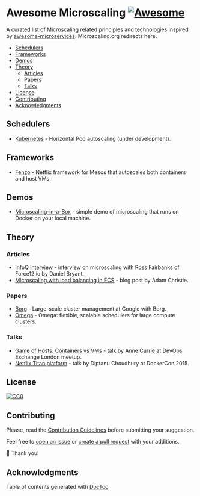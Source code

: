 # Awesome Microscaling [![Awesome](https://cdn.rawgit.com/sindresorhus/awesome/d7305f38d29fed78fa85652e3a63e154dd8e8829/media/badge.svg)](https://github.com/sindresorhus/awesome)

A curated list of Microscaling related principles and technologies inspired by [awesome-microservices](https://github.com/mfornos/awesome-microservices). Microscaling.org redirects here.

<!-- START doctoc generated TOC please keep comment here to allow auto update -->
<!-- DON'T EDIT THIS SECTION, INSTEAD RE-RUN doctoc TO UPDATE -->


- [Schedulers](#schedulers)
- [Frameworks](#frameworks)
- [Demos](#demos)
- [Theory](#theory)
  - [Articles](#articles)
  - [Papers](#papers)
  - [Talks](#talks)
- [License](#license)
- [Contributing](#contributing)
- [Acknowledgments](#acknowledgments)

<!-- END doctoc generated TOC please keep comment here to allow auto update -->

## Schedulers

- [Kubernetes](https://github.com/kubernetes/kubernetes/blob/cf8c2105028719b309e2bdc15ad93067247f08ba/docs/design/horizontal-pod-autoscaler.md#horizontal-pod-autoscaling) - Horizontal Pod autoscaling (under development).

## Frameworks

- [Fenzo](https://github.com/Netflix/Fenzo) - Netflix framework for Mesos that autoscales both containers and host VMs.

## Demos

- [Microscaling-in-a-Box](https://app.force12.io) - simple demo of microscaling that runs on Docker on your local machine.

## Theory

### Articles

- [InfoQ interview](http://www.infoq.com/news/2015/09/force12io-microscaling-mesos) - interview on microscaling with Ross Fairbanks of Force12.io by Daniel Bryant.
- [Microscaling with load balancing in ECS](http://circle-theory.blogspot.co.uk/2015/11/microscaling-with-load-balancing-in.html) - blog post by Adam Christie.

### Papers

- [Borg](http://research.google.com/pubs/pub43438.html) - Large-scale cluster management at Google with Borg.
- [Omega](http://research.google.com/pubs/pub41684.html) - Omega: flexible, scalable schedulers for large compute clusters.

### Talks

- [Game of Hosts: Containers vs VMs](https://www.youtube.com/watch?v=LaeQnlf2U84&index=1&list=PLDbVx7MrElf2VxfaOhNGAHgStgVaILlr4) - talk by Anne Currie at DevOps Exchange London meetup.
- [Netflix Titan platform](https://www.youtube.com/watch?v=V3OfAATYksM) - talk by Diptanu Choudhury at DockerCon 2015.

## License

[![CC0](http://i.creativecommons.org/p/zero/1.0/88x31.png)](http://creativecommons.org/publicdomain/zero/1.0/)

## Contributing

Please, read the [Contribution Guidelines](https://github.com/force12io/awesome-microscaling/blob/master/CONTRIBUTING.md) before submitting your suggestion.

Feel free to [open an issue](https://github.com/force12io/awesome-microscaling/issues) or [create a pull request](https://github.com/force12io/awesome-microscaling/pulls) with your additions.

:star2: Thank you!

## Acknowledgments

Table of contents generated with [DocToc](https://github.com/thlorenz/doctoc)
